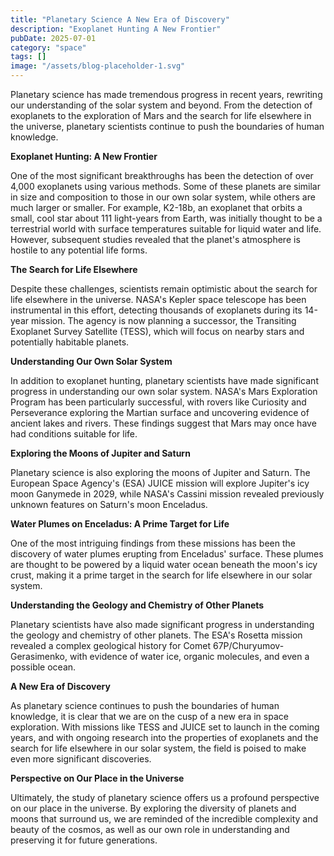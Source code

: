 ```yaml
---
title: "Planetary Science A New Era of Discovery"
description: "Exoplanet Hunting A New Frontier"
pubDate: 2025-07-01
category: "space"
tags: []
image: "/assets/blog-placeholder-1.svg"
---
```


Planetary science has made tremendous progress in recent years, rewriting our understanding of the solar system and beyond. From the detection of exoplanets to the exploration of Mars and the search for life elsewhere in the universe, planetary scientists continue to push the boundaries of human knowledge.

**Exoplanet Hunting: A New Frontier**

One of the most significant breakthroughs has been the detection of over 4,000 exoplanets using various methods. Some of these planets are similar in size and composition to those in our own solar system, while others are much larger or smaller. For example, K2-18b, an exoplanet that orbits a small, cool star about 111 light-years from Earth, was initially thought to be a terrestrial world with surface temperatures suitable for liquid water and life. However, subsequent studies revealed that the planet's atmosphere is hostile to any potential life forms.

**The Search for Life Elsewhere**

Despite these challenges, scientists remain optimistic about the search for life elsewhere in the universe. NASA's Kepler space telescope has been instrumental in this effort, detecting thousands of exoplanets during its 14-year mission. The agency is now planning a successor, the Transiting Exoplanet Survey Satellite (TESS), which will focus on nearby stars and potentially habitable planets.

**Understanding Our Own Solar System**

In addition to exoplanet hunting, planetary scientists have made significant progress in understanding our own solar system. NASA's Mars Exploration Program has been particularly successful, with rovers like Curiosity and Perseverance exploring the Martian surface and uncovering evidence of ancient lakes and rivers. These findings suggest that Mars may once have had conditions suitable for life.

**Exploring the Moons of Jupiter and Saturn**

Planetary science is also exploring the moons of Jupiter and Saturn. The European Space Agency's (ESA) JUICE mission will explore Jupiter's icy moon Ganymede in 2029, while NASA's Cassini mission revealed previously unknown features on Saturn's moon Enceladus.

**Water Plumes on Enceladus: A Prime Target for Life**

One of the most intriguing findings from these missions has been the discovery of water plumes erupting from Enceladus' surface. These plumes are thought to be powered by a liquid water ocean beneath the moon's icy crust, making it a prime target in the search for life elsewhere in our solar system.

**Understanding the Geology and Chemistry of Other Planets**

Planetary scientists have also made significant progress in understanding the geology and chemistry of other planets. The ESA's Rosetta mission revealed a complex geological history for Comet 67P/Churyumov-Gerasimenko, with evidence of water ice, organic molecules, and even a possible ocean.

**A New Era of Discovery**

As planetary science continues to push the boundaries of human knowledge, it is clear that we are on the cusp of a new era in space exploration. With missions like TESS and JUICE set to launch in the coming years, and with ongoing research into the properties of exoplanets and the search for life elsewhere in our solar system, the field is poised to make even more significant discoveries.

**Perspective on Our Place in the Universe**

Ultimately, the study of planetary science offers us a profound perspective on our place in the universe. By exploring the diversity of planets and moons that surround us, we are reminded of the incredible complexity and beauty of the cosmos, as well as our own role in understanding and preserving it for future generations.